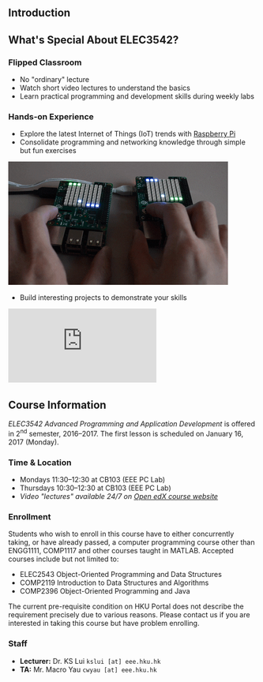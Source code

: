 ## Introduction

<script async class="speakerdeck-embed" data-id="54112c4a6cef45b39237bc1fac08cdb2" data-ratio="1.77777777777778" src="//speakerdeck.com/assets/embed.js"></script>

## What's Special About ELEC3542?

### Flipped Classroom

- No "ordinary" lecture
- Watch short video lectures to understand the basics
- Learn practical programming and development skills during weekly labs

### Hands-on Experience

- Explore the latest Internet of Things (IoT) trends with [Raspberry Pi](https://www.raspberrypi.org)
- Consolidate programming and networking knowledge through simple but fun exercises

![](/images/socket_pong.gif?align=center)

- Build interesting projects to demonstrate your skills

<div class="embed-container"><iframe src="https://www.youtube.com/embed/9VwqDicLZe8" frameborder="0" allowfullscreen></iframe></div>

## Course Information

_ELEC3542 Advanced Programming and Application Development_ is offered in 2<sup>nd</sup> semester, 2016–2017. The first lesson is scheduled on January 16, 2017 (Monday).

### Time & Location

- Mondays 11:30–12:30 at CB103 (EEE PC Lab)
- Thursdays 10:30–12:30 at CB103 (EEE PC Lab)
- _Video "lectures" available 24/7 on [Open edX course website](https://learning.hku.hk/catalog/course/advanced-programming-and-application-development/)_

### Enrollment

Students who wish to enroll in this course have to either concurrently taking, or have already passed, a computer programming course other than ENGG1111, COMP1117 and other courses taught in MATLAB. Accepted courses include but not limited to:

- ELEC2543 Object-Oriented Programming and Data Structures
- COMP2119 Introduction to Data Structures and Algorithms
- COMP2396 Object-Oriented Programming and Java

The current pre-requisite condition on HKU Portal does not describe the requirement precisely due to various reasons. Please contact us if you are interested in taking this course but have problem enrolling.

### Staff

- **Lecturer:** Dr. KS Lui `kslui [at] eee.hku.hk`
- **TA:** Mr. Macro Yau `cwyau [at] eee.hku.hk`
